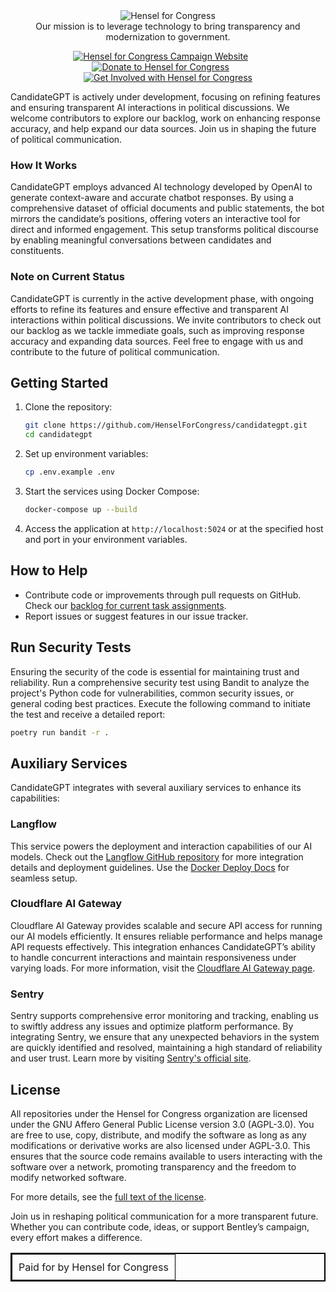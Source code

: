 <center><img src="https://content.henselforcongress.com/goodies/h4c_github_org.svg" alt="Hensel for Congress"/></center>

<center>Our mission is to leverage technology to bring transparency and modernization to government.</center>
<p></p>
<div id="social" align="center">
  <a href="https://henselforcongress.com" target="_blank"><img src="https://img.shields.io/badge/Campaign%20Website-3066BD?style=for-the-badge&logoColor=white" alt="Hensel for Congress Campaign Website"/></a>
  &nbsp; &nbsp; &nbsp;
  <a href="https://secure.anedot.com/hensel-for-congress/github-support" target="_blank"><img src="https://img.shields.io/badge/Donate-3066BD?style=for-the-badge&logo=donate&logoColor=white" alt="Donate to Hensel for Congress"/></a>
  &nbsp; &nbsp; &nbsp;
  <a href="https://github.com/orgs/HenselForCongress/projects/4" target="_blank"><img src="https://img.shields.io/badge/Get%20Involved-3066BD?style=for-the-badge&logoColor=white" alt="Get Involved with Hensel for Congress"/></a>
</div>


CandidateGPT is actively under development, focusing on refining features and ensuring transparent AI interactions in political discussions. We welcome contributors to explore our backlog, work on enhancing response accuracy, and help expand our data sources. Join us in shaping the future of political communication.


### How It Works
CandidateGPT employs advanced AI technology developed by OpenAI to generate context-aware and accurate chatbot responses. By using a comprehensive dataset of official documents and public statements, the bot mirrors the candidate’s positions, offering voters an interactive tool for direct and informed engagement. This setup transforms political discourse by enabling meaningful conversations between candidates and constituents.



### Note on Current Status
CandidateGPT is currently in the active development phase, with ongoing efforts to refine its features and ensure effective and transparent AI interactions within political discussions. We invite contributors to check out our backlog as we tackle immediate goals, such as improving response accuracy and expanding data sources. Feel free to engage with us and contribute to the future of political communication.


## Getting Started

1. Clone the repository:
   ```sh
   git clone https://github.com/HenselForCongress/candidategpt.git
   cd candidategpt
   ```

2. Set up environment variables:
   ```sh
   cp .env.example .env
   ```

3. Start the services using Docker Compose:
   ```sh
   docker-compose up --build
   ```

4. Access the application at `http://localhost:5024` or at the specified host and port in your environment variables.

## How to Help

- Contribute code or improvements through pull requests on GitHub. Check our [backlog for current task assignments](https://github.com/HenselForCongress/candidategpt/projects/4).
- Report issues or suggest features in our issue tracker.


## Run Security Tests

Ensuring the security of the code is essential for maintaining trust and reliability. Run a comprehensive security test using Bandit to analyze the project's Python code for vulnerabilities, common security issues, or general coding best practices. Execute the following command to initiate the test and receive a detailed report:

```sh
poetry run bandit -r .
```


## Auxiliary Services
CandidateGPT integrates with several auxiliary services to enhance its capabilities:

### Langflow
This service powers the deployment and interaction capabilities of our AI models. Check out the [Langflow GitHub repository](https://github.com/langflow-ai/langflow) for more integration details and deployment guidelines. Use the [Docker Deploy Docs](https://github.com/langflow-ai/langflow/blob/main/docker_example/docker-compose.yml) for seamless setup.

### Cloudflare AI Gateway
Cloudflare AI Gateway provides scalable and secure API access for running our AI models efficiently. It ensures reliable performance and helps manage API requests effectively. This integration enhances CandidateGPT’s ability to handle concurrent interactions and maintain responsiveness under varying loads. For more information, visit the [Cloudflare AI Gateway page](https://www.cloudflare.com/developer-platform/products/ai-gateway/).

### Sentry
Sentry supports comprehensive error monitoring and tracking, enabling us to swiftly address any issues and optimize platform performance. By integrating Sentry, we ensure that any unexpected behaviors in the system are quickly identified and resolved, maintaining a high standard of reliability and user trust. Learn more by visiting [Sentry's official site](https://sentry.io/welcome/).

## License

All repositories under the Hensel for Congress organization are licensed under the GNU Affero General Public License version 3.0 (AGPL-3.0). You are free to use, copy, distribute, and modify the software as long as any modifications or derivative works are also licensed under AGPL-3.0. This ensures that the source code remains available to users interacting with the software over a network, promoting transparency and the freedom to modify networked software.

For more details, see the [full text of the license](https://www.gnu.org/licenses/agpl-3.0.html).


Join us in reshaping political communication for a more transparent future. Whether you can contribute code, ideas, or support Bentley’s campaign, every effort makes a difference.

<div align="center">
  <table border="1" style="border-collapse: collapse; border: 2px solid black; margin-left: auto; margin-right: auto;">
    <tr>
      <td style="padding: 10px;">
        Paid for by Hensel for Congress
      </td>
    </tr>
  </table>
</div>

